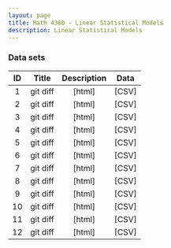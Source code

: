 ```yaml
---
layout: page
title: Math 4360 - Linear Statistical Models
description: Linear Statistical Models
---
```


### Data sets
 
 
 
| ID | Title | Description  | Data |
| :---:         |     :---:      |     :---:  |        :---: | 
|  1    | git diff       | <a style="text-decoration:none" href=" " target="_blank" rel="noopener noreferrer">[html]</a>      | <a style="text-decoration:none" href="../assets/CPS1985.csv" target="_blank" rel="noopener noreferrer">[CSV]</a>      |
|  2    | git diff       | <a style="text-decoration:none" href=" " target="_blank" rel="noopener noreferrer">[html]</a>      | <a style="text-decoration:none" href="../assets/CPS1985.csv" target="_blank" rel="noopener noreferrer">[CSV]</a>      |
|  3    | git diff       | <a style="text-decoration:none" href=" " target="_blank" rel="noopener noreferrer">[html]</a>      | <a style="text-decoration:none" href="../assets/CPS1985.csv" target="_blank" rel="noopener noreferrer">[CSV]</a>      |
|  4    | git diff       | <a style="text-decoration:none" href=" " target="_blank" rel="noopener noreferrer">[html]</a>      | <a style="text-decoration:none" href="../assets/CPS1985.csv" target="_blank" rel="noopener noreferrer">[CSV]</a>      |
|  5    | git diff       | <a style="text-decoration:none" href=" " target="_blank" rel="noopener noreferrer">[html]</a>      | <a style="text-decoration:none" href="../assets/CPS1985.csv" target="_blank" rel="noopener noreferrer">[CSV]</a>      |
|  6    | git diff       | <a style="text-decoration:none" href=" " target="_blank" rel="noopener noreferrer">[html]</a>      | <a style="text-decoration:none" href="../assets/CPS1985.csv" target="_blank" rel="noopener noreferrer">[CSV]</a>      |
|  7    | git diff       | <a style="text-decoration:none" href=" " target="_blank" rel="noopener noreferrer">[html]</a>      | <a style="text-decoration:none" href="../assets/CPS1985.csv" target="_blank" rel="noopener noreferrer">[CSV]</a>      |
|  8    | git diff       | <a style="text-decoration:none" href=" " target="_blank" rel="noopener noreferrer">[html]</a>      | <a style="text-decoration:none" href="../assets/CPS1985.csv" target="_blank" rel="noopener noreferrer">[CSV]</a>      |
|  9    | git diff       | <a style="text-decoration:none" href=" " target="_blank" rel="noopener noreferrer">[html]</a>      | <a style="text-decoration:none" href="../assets/CPS1985.csv" target="_blank" rel="noopener noreferrer">[CSV]</a>      |
|  10    | git diff       | <a style="text-decoration:none" href=" " target="_blank" rel="noopener noreferrer">[html]</a>      | <a style="text-decoration:none" href="../assets/CPS1985.csv" target="_blank" rel="noopener noreferrer">[CSV]</a>      |
|  11    | git diff       | <a style="text-decoration:none" href=" " target="_blank" rel="noopener noreferrer">[html]</a>      | <a style="text-decoration:none" href="../assets/CPS1985.csv" target="_blank" rel="noopener noreferrer">[CSV]</a>      |
|  12    | git diff       | <a style="text-decoration:none" href=" " target="_blank" rel="noopener noreferrer">[html]</a>      | <a style="text-decoration:none" href="../assets/CPS1985.csv" target="_blank" rel="noopener noreferrer">[CSV]</a>      |

 
 
<!-- Note: this is how to write a comment in HTML. Everything in here won't show up on your webpage.-->

<!--
To increase the size of the title, use fewer # in front of the paper title.
To decrease the size of the title, use more #. 
To remove the italics, remove the * before and after the description
To remove the underline from the title, remove the <u> tags (<u> and </u>)
-->

